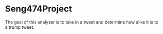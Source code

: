 # Seng474Project
The goal of this analyzer is to take in a tweet and determine how alike it is to a trump tweet. 
